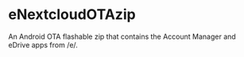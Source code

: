 # eNextcloudOTAzip
An Android OTA flashable zip that contains the Account Manager and eDrive apps from /e/.
